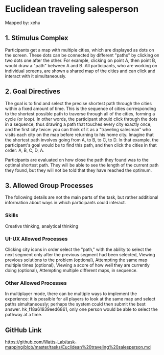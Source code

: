 # Euclidean traveling salesperson

Mapped by: xehu 

## 1. Stimulus Complex 
Participants get a map with multiple cities, which are displayed as dots on the screen. These dots can be connected by different "paths" by clicking on two dots one after the other. For example, clicking on point A, then point B, would draw a "path" between A and B. All participants, who are working on individual screens, are shown a shared map of the cities and can click and interact with it simultaneously.

## 2. Goal Directives 
The goal is to find and select the precise shortest path through the cities within a fixed amount of time. This is the sequence of cities corresponding to the shortest possible path to traverse through all of the cities, forming a cycle (or loop). In other words, the participant should click through the dots in a sequence, thus drawing a path that touches every city exactly once, and the first city twice: you can think of it as a "traveling salesman" who visits each city on the map before returning to his home city. Imagine that the shortest path involves going from A, to B, to C, to D. In that example, the participant's goal would be to find this path, and then click the cities in that order: A, B, C, D, A.

Participants are evaluated on how close the path they found was to the optimal shortest path. They will be able to see the length of the current path they found, but they will not be told that they have reached the optimum.

## 3. Allowed Group Processes 
The following details are not the main parts of the task, but rather additional information about ways in which participants could interact.

### Skills 
Creative thinking, analytical thinking

### UI-UX Allowed Processes
Clicking city icons in order select the "path," with the ability to select the next segment only after the previous segment had been selected,
Viewing previous solutions to the problem (optional),
Attempting the same map multiple times (optional),
Viewing a score of how well they are currently doing (optional),
Attempting multiple different maps, in sequence.

### Other Allowed Processes
In multiplayer mode, there can be multiple ways to implement the experience: it is possible for all players to look at the same map and select paths simultaneously; perhaps the system could then submit the best answer. hk_f18a61939eed6861, only one person would be able to select the pathway at a time.

## GitHub Link 
https://github.com/Watts-Lab/task-mapping/blob/master/tasks/Euclidean%20traveling%20salesperson.md
